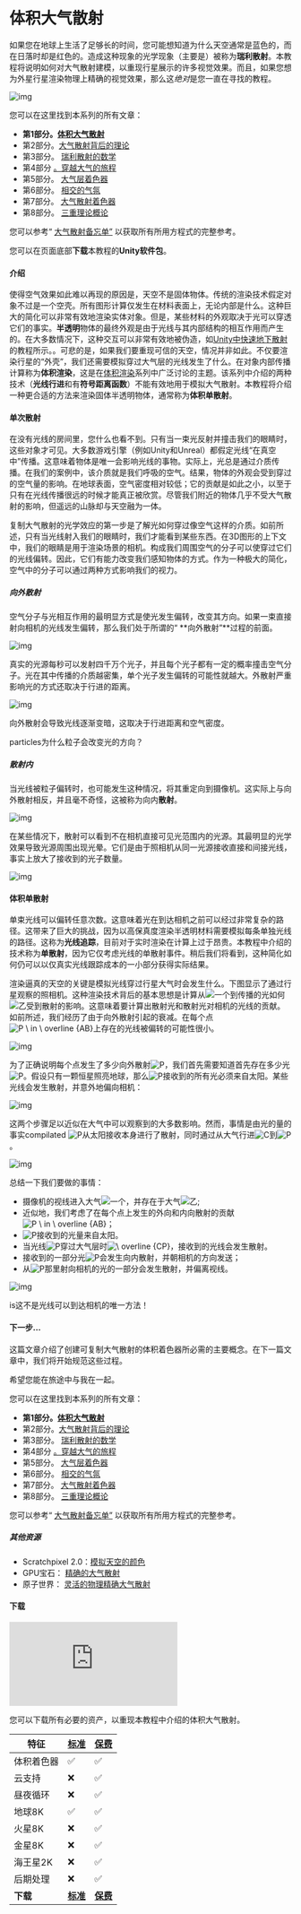 # 体积大气散射

如果您在地球上生活了足够长的时间，您可能想知道为什么天空通常是蓝色的，而在日落时却是红色的。造成这种现象的光学现象（主要是）被称为**瑞利散射**。本教程将说明如何对大气散射建模，以重现行星展示的许多视觉效果。而且，如果您想为外星行星渲染物理上精确的视觉效果，那么这*绝对*是您一直在寻找的教程。

![img](VolumetricAtmosphericScattering.assets/earth.gif)

您可以在这里找到本系列的所有文章：

- **第1部分。[体积大气散射](https://translate.googleusercontent.com/translate_c?depth=1&pto=aue&rurl=translate.google.com.hk&sl=en&sp=nmt4&tl=zh-CN&u=https://www.alanzucconi.com/%3Fp%3D7374&usg=ALkJrhjYMhWOeFn5j2IlPMWpMA64AiPlMg)**
- 第2部分。[大气散射背后的理论](https://translate.googleusercontent.com/translate_c?depth=1&pto=aue&rurl=translate.google.com.hk&sl=en&sp=nmt4&tl=zh-CN&u=https://www.alanzucconi.com/%3Fp%3D7404&usg=ALkJrhhNvWi2Ma8gskQo9lVjBRr-spPMIg)
- 第3部分。 [瑞利散射的数学](https://translate.googleusercontent.com/translate_c?depth=1&pto=aue&rurl=translate.google.com.hk&sl=en&sp=nmt4&tl=zh-CN&u=https://www.alanzucconi.com/%3Fp%3D7472&usg=ALkJrhiArBwcvl4lZ1tg3w6zBYlp7hJKHg)
- 第4部分 [。穿越大气的旅程](https://translate.googleusercontent.com/translate_c?depth=1&pto=aue&rurl=translate.google.com.hk&sl=en&sp=nmt4&tl=zh-CN&u=https://www.alanzucconi.com/%3Fp%3D7557&usg=ALkJrhjMschsdC2q-wdtAHWdFW182MFNug)
- 第5部分。 [大气层着色器](https://translate.googleusercontent.com/translate_c?depth=1&pto=aue&rurl=translate.google.com.hk&sl=en&sp=nmt4&tl=zh-CN&u=https://www.alanzucconi.com/%3Fp%3D7665&usg=ALkJrhgTDkLQgvV6XWqIWD7d38K_d8Quxw)
- 第6部分。 [相交的气氛](https://translate.googleusercontent.com/translate_c?depth=1&pto=aue&rurl=translate.google.com.hk&sl=en&sp=nmt4&tl=zh-CN&u=https://www.alanzucconi.com/%3Fp%3D7781&usg=ALkJrhj54Ie8EPoQkg4AuMrWftgjjy1-aA)
- 第7部分。 [大气散射着色器](https://translate.googleusercontent.com/translate_c?depth=1&pto=aue&rurl=translate.google.com.hk&sl=en&sp=nmt4&tl=zh-CN&u=https://www.alanzucconi.com/%3Fp%3D7793&usg=ALkJrhiya4HGZA53eDuy9guoib53wbK9IQ)
- 第8部分。 [三重理论概论](https://translate.googleusercontent.com/translate_c?depth=1&pto=aue&rurl=translate.google.com.hk&sl=en&sp=nmt4&tl=zh-CN&u=https://www.alanzucconi.com/%3Fp%3D7578&usg=ALkJrhiT9N0FnH53kCdo8wVccpn3C10IEA)

您可以参考“ [大气散射备忘单”](https://translate.googleusercontent.com/translate_c?depth=1&pto=aue&rurl=translate.google.com.hk&sl=en&sp=nmt4&tl=zh-CN&u=https://www.alanzucconi.com/%3Fp%3D7766&usg=ALkJrhjSEJtCcx3nq0bi_g1cPtOXSryBcg)  以获取所有所用方程式的完整参考。

您可以在页面底部**下载**本教程的**Unity软件包**。



#### 介绍

使得空气效果如此难以再现的原因是，天空不是固体物体。传统的渲染技术假定对象不过是一个空壳。所有图形计算仅发生在材料表面上，无论内部是什么。这种巨大的简化可以非常有效地渲染实体对象。但是，某些材料的外观取决于光可以穿透它们的事实。**半透明**物体的最终外观是由于光线与其内部结构的相互作用而产生的。在大多数情况下，这种交互可以非常有效地被伪造，如[Unity中快速地下散射](https://translate.googleusercontent.com/translate_c?depth=1&pto=aue&rurl=translate.google.com.hk&sl=en&sp=nmt4&tl=zh-CN&u=https://www.alanzucconi.com/%3Fp%3D7053&usg=ALkJrhiPPK8pmH7ejJWQqqc_EmeTHTjgRQ)的教程所示。。可悲的是，如果我们要重现可信的天空，情况并非如此。不仅要渲染行星的“外壳”，我们还需要模拟穿过大气层的光线发生了什么。在对象内部传播计算称为**体积渲染**，这是在[体积渲染](https://translate.googleusercontent.com/translate_c?depth=1&pto=aue&rurl=translate.google.com.hk&sl=en&sp=nmt4&tl=zh-CN&u=https://www.alanzucconi.com/%3Fp%3D5159&usg=ALkJrhjSIPR3G2fOBpF6UwXzSKP_AHzhKw)系列中广泛讨论的主题。该系列中介绍的两种技术（**光线行进**和有**符号距离函数**）不能有效地用于模拟大气散射。本教程将介绍一种更合适的方法来渲染固体半透明物体，通常称为**体积单散射**。

#### 单次散射

在没有光线的房间里，您什么也看不到。只有当一束光反射并撞击我们的眼睛时，这些对象才可见。大多数游戏引擎（例如Unity和Unreal）都假定光线“在真空中”传播。这意味着物体是唯一会影响光线的事物。实际上，光总是通过介质传播。在我们的案例中，该介质就是我们呼吸的空气。结果，物体的外观会受到穿过的空气量的影响。在地球表面，空气密度相对较低；它的贡献是如此之小，以至于只有在光线传播很远的时候才能真正被欣赏。尽管我们附近的物体几乎不受大气散射的影响，但遥远的山脉却与天空融为一体。

复制大气散射的光学效应的第一步是了解光如何穿过像空气这样的介质。如前所述，只有当光线射入我们的眼睛时，我们才能看到某些东西。在3D图形的上下文中，我们的眼睛是用于渲染场景的相机。构成我们周围空气的分子可以使穿过它们的光线偏转。因此，它们有能力改变我们感知物体的方式。作为一种极大的简化，空气中的分子可以通过两种方式影响我们的视力。

##### 向外散射

空气分子与光相互作用的最明显方式是使光发生偏转，改变其方向。如果一束直接射向相机的光线发生偏转，那么我们处于所谓的“ **向外散射”**过程的前面。

![img](VolumetricAtmosphericScattering.assets/scattering01.png)

真实的光源每秒可以发射四千万个光子，并且每个光子都有一定的概率撞击空气分子。光在其中传播的介质越密集，单个光子发生偏转的可能性就越大。外散射严重影响光的方式还取决于行进的距离。

![img](VolumetricAtmosphericScattering.assets/scattering_04.png)

向外散射会导致光线逐渐变暗，这取决于行进距离和空气密度。

particles为什么粒子会改变光的方向？

##### 散射内

当光线被粒子偏转时，也可能发生这种情况，将其重定向到摄像机。这实际上与向外散射相反，并且毫不奇怪，这被称为向内**散射**。

![img](VolumetricAtmosphericScattering.assets/scattering_02.png)

在某些情况下，散射可以看到不在相机直接可见光范围内的光源。其最明显的光学效果导致光源周围出现光晕。它们是由于照相机从同一光源接收直接和间接光线，事实上放大了接收到的光子数量。

![img](VolumetricAtmosphericScattering.assets/scattering_03.png)

#### 体积单散射

单束光线可以偏转任意次数。这意味着光在到达相机之前可以经过非常复杂的路径。这带来了巨大的挑战，因为以高保真度渲染半透明材料需要模拟每条单独光线的路径。这称为**光线追踪**，目前对于实时渲染在计算上过于昂贵。本教程中介绍的技术称为**单散射**，因为它仅考虑光线的单散射事件。稍后我们将看到，这种简化如何仍可以以仅真实光线跟踪成本的一小部分获得实际结果。

渲染逼真的天空的关键是模拟光线穿过行星大气时会发生什么。下图显示了通过行星观察的照相机。这种渲染技术背后的基本思想是计算从![一个](VolumetricAtmosphericScattering.assets/quicklatex.com-816b613a4f79d4bf9cb51396a9654120_l3.svg)到传播的光如何![乙](VolumetricAtmosphericScattering.assets/quicklatex.com-c74288aabc0e2ca280d25d92bf1a1ec2_l3.svg)受到散射的影响。这意味着要计算出散射光和散射光对相机的光线的贡献。如前所述，我们经历了由于向外散射引起的衰减。在每个点![P \ in \ overline {AB}](VolumetricAtmosphericScattering.assets/quicklatex.com-9cb89ec5a66c95b252c062d768b5f94e_l3.svg)上存在的光线被偏转的可能性很小。

![img](VolumetricAtmosphericScattering.assets/scattering_05.png)

为了正确说明每个点发生了多少向外散射![P](VolumetricAtmosphericScattering.assets/quicklatex.com-fda1e51b12ba3624074fcbebad72b1fc_l3.svg)，我们首先需要知道首先存在多少光![P](https://www.alanzucconi.com/wp-content/ql-cache/quicklatex.com-fda1e51b12ba3624074fcbebad72b1fc_l3.svg)。假设只有一颗恒星照亮地球，那么![P](https://www.alanzucconi.com/wp-content/ql-cache/quicklatex.com-fda1e51b12ba3624074fcbebad72b1fc_l3.svg)接收到的所有光必须来自太阳。某些光线会发生散射，并意外地偏向相机：

![img](VolumetricAtmosphericScattering.assets/scattering_06a.png)

这两个步骤足以近似在大气中可以观察到的大多数影响。然而，事情是由光的量的事实compilated ![P](https://www.alanzucconi.com/wp-content/ql-cache/quicklatex.com-fda1e51b12ba3624074fcbebad72b1fc_l3.svg)从太阳接收本身进行了散射，同时通过从大气行进![C](VolumetricAtmosphericScattering.assets/quicklatex.com-ed12970f60569db1dfd9f13289854a0d_l3.svg)到![P](https://www.alanzucconi.com/wp-content/ql-cache/quicklatex.com-fda1e51b12ba3624074fcbebad72b1fc_l3.svg)。

![img](VolumetricAtmosphericScattering.assets/scattering_07.png)

总结一下我们要做的事情：

- 摄像机的视线进入大气![一个](https://www.alanzucconi.com/wp-content/ql-cache/quicklatex.com-816b613a4f79d4bf9cb51396a9654120_l3.svg)，并存在于大气![乙](https://www.alanzucconi.com/wp-content/ql-cache/quicklatex.com-c74288aabc0e2ca280d25d92bf1a1ec2_l3.svg);
- 近似地，我们考虑了在每个点上发生的外向和内向散射的贡献![P \ in \ overline {AB}](https://www.alanzucconi.com/wp-content/ql-cache/quicklatex.com-9cb89ec5a66c95b252c062d768b5f94e_l3.svg)；
- ![P](https://www.alanzucconi.com/wp-content/ql-cache/quicklatex.com-fda1e51b12ba3624074fcbebad72b1fc_l3.svg)接收到的光量来自太阳。
- 当光线![P](https://www.alanzucconi.com/wp-content/ql-cache/quicklatex.com-fda1e51b12ba3624074fcbebad72b1fc_l3.svg)穿过大气层时![\ overline {CP}](VolumetricAtmosphericScattering.assets/quicklatex.com-a38c3cc141c6a8e1d8097931aa5fa3c2_l3.svg)，接收到的光线会发生散射。
- 接收到的一部分光![P](https://www.alanzucconi.com/wp-content/ql-cache/quicklatex.com-fda1e51b12ba3624074fcbebad72b1fc_l3.svg)会发生向内散射，并朝相机的方向发送；
- 从![P](https://www.alanzucconi.com/wp-content/ql-cache/quicklatex.com-fda1e51b12ba3624074fcbebad72b1fc_l3.svg)那里射向相机的光的一部分会发生散射，并偏离视线。

![img](VolumetricAtmosphericScattering.assets/scattering_08a.png)

is这不是光线可以到达相机的唯一方法！

#### 下一步…

这篇文章介绍了创建可复制大气散射的体积着色器所必需的主要概念。在下一篇文章中，我们将开始规范这些过程。

希望您能在旅途中与我在一起。

您可以在这里找到本系列的所有文章：

- **第1部分。[体积大气散射](https://translate.googleusercontent.com/translate_c?depth=1&pto=aue&rurl=translate.google.com.hk&sl=en&sp=nmt4&tl=zh-CN&u=https://www.alanzucconi.com/%3Fp%3D7374&usg=ALkJrhjYMhWOeFn5j2IlPMWpMA64AiPlMg)**
- 第2部分。[大气散射背后的理论](https://translate.googleusercontent.com/translate_c?depth=1&pto=aue&rurl=translate.google.com.hk&sl=en&sp=nmt4&tl=zh-CN&u=https://www.alanzucconi.com/%3Fp%3D7404&usg=ALkJrhhNvWi2Ma8gskQo9lVjBRr-spPMIg)
- 第3部分。 [瑞利散射的数学](https://translate.googleusercontent.com/translate_c?depth=1&pto=aue&rurl=translate.google.com.hk&sl=en&sp=nmt4&tl=zh-CN&u=https://www.alanzucconi.com/%3Fp%3D7472&usg=ALkJrhiArBwcvl4lZ1tg3w6zBYlp7hJKHg)
- 第4部分 [。穿越大气的旅程](https://translate.googleusercontent.com/translate_c?depth=1&pto=aue&rurl=translate.google.com.hk&sl=en&sp=nmt4&tl=zh-CN&u=https://www.alanzucconi.com/%3Fp%3D7557&usg=ALkJrhjMschsdC2q-wdtAHWdFW182MFNug)
- 第5部分。 [大气层着色器](https://translate.googleusercontent.com/translate_c?depth=1&pto=aue&rurl=translate.google.com.hk&sl=en&sp=nmt4&tl=zh-CN&u=https://www.alanzucconi.com/%3Fp%3D7665&usg=ALkJrhgTDkLQgvV6XWqIWD7d38K_d8Quxw)
- 第6部分。 [相交的气氛](https://translate.googleusercontent.com/translate_c?depth=1&pto=aue&rurl=translate.google.com.hk&sl=en&sp=nmt4&tl=zh-CN&u=https://www.alanzucconi.com/%3Fp%3D7781&usg=ALkJrhj54Ie8EPoQkg4AuMrWftgjjy1-aA)
- 第7部分。 [大气散射着色器](https://translate.googleusercontent.com/translate_c?depth=1&pto=aue&rurl=translate.google.com.hk&sl=en&sp=nmt4&tl=zh-CN&u=https://www.alanzucconi.com/%3Fp%3D7793&usg=ALkJrhiya4HGZA53eDuy9guoib53wbK9IQ)
- 第8部分。 [三重理论概论](https://translate.googleusercontent.com/translate_c?depth=1&pto=aue&rurl=translate.google.com.hk&sl=en&sp=nmt4&tl=zh-CN&u=https://www.alanzucconi.com/%3Fp%3D7578&usg=ALkJrhiT9N0FnH53kCdo8wVccpn3C10IEA)

您可以参考“ [大气散射备忘单”](https://translate.googleusercontent.com/translate_c?depth=1&pto=aue&rurl=translate.google.com.hk&sl=en&sp=nmt4&tl=zh-CN&u=https://www.alanzucconi.com/%3Fp%3D7766&usg=ALkJrhjSEJtCcx3nq0bi_g1cPtOXSryBcg)  以获取所有所用方程式的完整参考。

##### 其他资源

- Scratchpixel 2.0：[模拟天空的颜色](https://translate.googleusercontent.com/translate_c?depth=1&pto=aue&rurl=translate.google.com.hk&sl=en&sp=nmt4&tl=zh-CN&u=https://www.scratchapixel.com/lessons/procedural-generation-virtual-worlds/simulating-sky/simulating-colors-of-the-sky&usg=ALkJrhjURmDhCmsed4Kh8z7zHCcfECvMHQ)
- GPU宝石： [精确的大气散射](https://translate.googleusercontent.com/translate_c?depth=1&pto=aue&rurl=translate.google.com.hk&sl=en&sp=nmt4&tl=zh-CN&u=https://developer.nvidia.com/gpugems/GPUGems2/gpugems2_chapter16.html&usg=ALkJrhhMZqpsVxTl0k2G9RrdzCqr4i4ljQ)
- 原子世界： [灵活的物理精确大气散射](https://translate.googleusercontent.com/translate_c?depth=1&pto=aue&rurl=translate.google.com.hk&sl=en&sp=nmt4&tl=zh-CN&u=https://atomworld.wordpress.com/2014/12/22/flexible-physical-accurate-atmosphere-scattering-part-1/&usg=ALkJrhhLHauolVD0OrnZA12z7O55lgfR4w)

#### 下载



<iframe src="https://www.patreon.com/platform/iframe?widget=become-patron-button&amp;redirectURI=https%3A%2F%2Ftranslate.googleusercontent.com%2Ftranslate_c%3Fdepth%3D1%26pto%3Daue%26rurl%3Dtranslate.google.com.hk%26sl%3Den%26sp%3Dnmt4%26tl%3Dzh-CN%26u%3Dhttps%3A%2F%2Fwww.alanzucconi.com%2F2017%2F10%2F10%2Fatmospheric-scattering-1%2F%26usg%3DALkJrhhnkKl6QJSqPmsMo1ibfe1IAnX7JQ&amp;creatorID=https%3A%2F%2Fwww.patreon.com%2FbePatron%3Fu%3D850572" scrolling="no" allowtransparency="true" class="patreon-widget" style="position: static; visibility: visible;" title="Patreon小部件" frameborder="0"></iframe>


 您可以下载所有必要的资产，以重现本教程中介绍的体积大气散射。



| **特征**   | [**标准**](https://translate.googleusercontent.com/translate_c?depth=1&pto=aue&rurl=translate.google.com.hk&sl=en&sp=nmt4&tl=zh-CN&u=https://www.patreon.com/posts/14807027&usg=ALkJrhg0KTWjZ1O92xGARs7Q_3GBnUsWXg) | [**保费**](https://translate.googleusercontent.com/translate_c?depth=1&pto=aue&rurl=translate.google.com.hk&sl=en&sp=nmt4&tl=zh-CN&u=https://www.patreon.com/posts/14806526&usg=ALkJrhjfCZ1XMN-olA16vJAS3rBYHEYDlg) |
| ---------- | ------------------------------------------------------------ | ------------------------------------------------------------ |
| 体积着色器 | ✅                                                            | ✅                                                            |
| 云支持     | ❌                                                            | ✅                                                            |
| 昼夜循环   | ❌                                                            | ✅                                                            |
| 地球8K     | ✅                                                            | ✅                                                            |
| 火星8K     | ❌                                                            | ✅                                                            |
| 金星8K     | ❌                                                            | ✅                                                            |
| 海王星2K   | ❌                                                            | ✅                                                            |
| 后期处理   | ❌                                                            | ✅                                                            |
| **下载**   | **[标准](https://translate.googleusercontent.com/translate_c?depth=1&pto=aue&rurl=translate.google.com.hk&sl=en&sp=nmt4&tl=zh-CN&u=https://www.patreon.com/posts/14807027&usg=ALkJrhg0KTWjZ1O92xGARs7Q_3GBnUsWXg)** | **[保费](https://translate.googleusercontent.com/translate_c?depth=1&pto=aue&rurl=translate.google.com.hk&sl=en&sp=nmt4&tl=zh-CN&u=https://www.patreon.com/posts/14806526&usg=ALkJrhjfCZ1XMN-olA16vJAS3rBYHEYDlg)** |